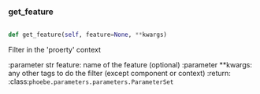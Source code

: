 ### get\_feature
```py

def get_feature(self, feature=None, **kwargs)

```



Filter in the 'proerty' context

:parameter str feature: name of the feature (optional)
:parameter **kwargs: any other tags to do the filter
    (except component or context)
:return: :class:`phoebe.parameters.parameters.ParameterSet`

